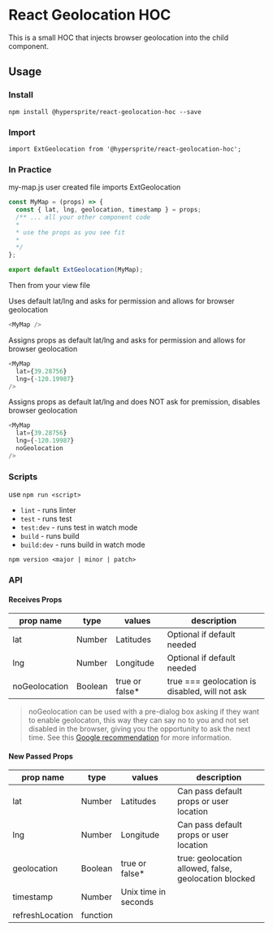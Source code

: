 # React Geolocation HOC

This is a small HOC that injects browser geolocation into the child component.

## Usage

### Install
```npm install @hypersprite/react-geolocation-hoc --save```

### Import
```import ExtGeolocation from '@hypersprite/react-geolocation-hoc';```

### In Practice

my-map.js user created file imports ExtGeolocation
```js
const MyMap = (props) => {
  const { lat, lng, geolocation, timestamp } = props;
  /** ... all your other component code
  *
  * use the props as you see fit
  *
  */
};

export default ExtGeolocation(MyMap);
```

Then from your view file

Uses default lat/lng and asks for permission and allows for browser geolocation
```js
<MyMap />
```

Assigns props as default lat/lng and asks for permission and allows for browser geolocation
```js
<MyMap
  lat={39.28756}
  lng={-120.19987}
/>
```

Assigns props as default lat/lng and does NOT ask for premission, disables browser geolocation
```js
<MyMap
  lat={39.28756}
  lng={-120.19987}
  noGeolocation
/>
```

### Scripts

use `npm run <script>`

* `lint` - runs linter
* `test` - runs test
* `test:dev` - runs test in watch mode
* `build` - runs build
* `build:dev` - runs build in watch mode

`npm version <major | minor | patch>`

### API

#### Receives Props

| prop name | type | values | description |
| --------- | ---- | ------ | ----------- |
| lat | Number | Latitudes | Optional if default needed |
| lng | Number | Longitude | Optional if default needed |
| noGeolocation | Boolean | true or false* | true === geolocation is disabled, will not ask |

> noGeolocation can be used with a pre-dialog box asking if they want to enable geolocaton, this way they can say no to you and not set disabled in the browser, giving you the opportunity to ask the next time. See this [Google recommendation](https://developers.google.com/web/fundamentals/native-hardware/user-location/#ask_permission_responsibly) for more information.  

#### New Passed Props

| prop name | type | values | description |
| --------- | ---- | ------ | ----------- |
| lat | Number | Latitudes | Can pass default props or user location |
| lng | Number | Longitude | Can pass default props or user location |
| geolocation | Boolean | true or false* | true: geolocation allowed, false, geolocation blocked |
| timestamp | Number | Unix time in seconds |   |
| refreshLocation | function |  |   |
